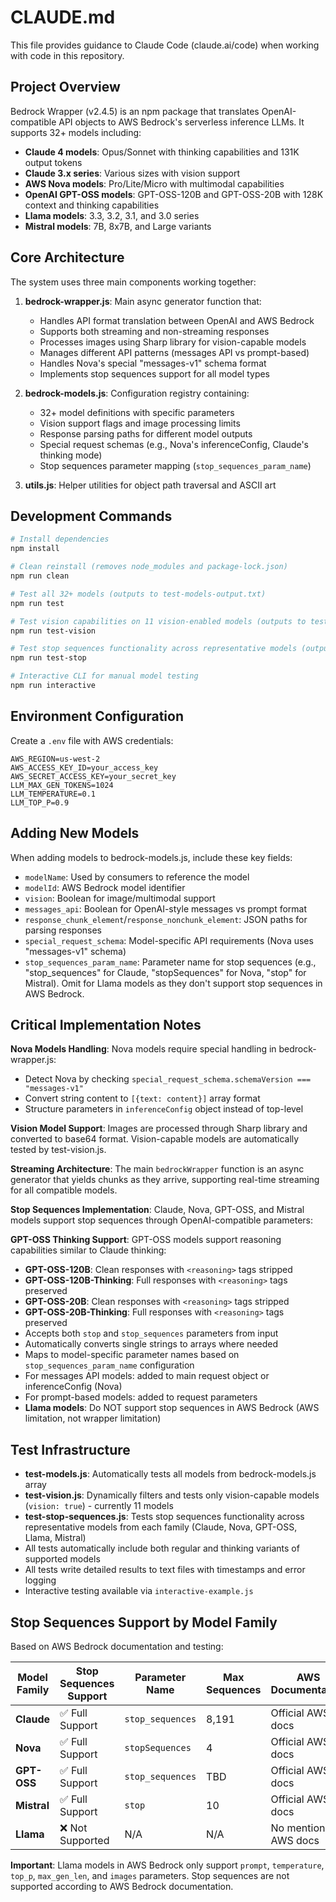 # CLAUDE.md

This file provides guidance to Claude Code (claude.ai/code) when working with code in this repository.

## Project Overview

Bedrock Wrapper (v2.4.5) is an npm package that translates OpenAI-compatible API objects to AWS Bedrock's serverless inference LLMs. It supports 32+ models including:
- **Claude 4 models**: Opus/Sonnet with thinking capabilities and 131K output tokens
- **Claude 3.x series**: Various sizes with vision support
- **AWS Nova models**: Pro/Lite/Micro with multimodal capabilities
- **OpenAI GPT-OSS models**: GPT-OSS-120B and GPT-OSS-20B with 128K context and thinking capabilities
- **Llama models**: 3.3, 3.2, 3.1, and 3.0 series
- **Mistral models**: 7B, 8x7B, and Large variants

## Core Architecture

The system uses three main components working together:

1. **bedrock-wrapper.js**: Main async generator function that:
   - Handles API format translation between OpenAI and AWS Bedrock
   - Supports both streaming and non-streaming responses
   - Processes images using Sharp library for vision-capable models
   - Manages different API patterns (messages API vs prompt-based)
   - Handles Nova's special "messages-v1" schema format
   - Implements stop sequences support for all model types

2. **bedrock-models.js**: Configuration registry containing:
   - 32+ model definitions with specific parameters
   - Vision support flags and image processing limits
   - Response parsing paths for different model outputs
   - Special request schemas (e.g., Nova's inferenceConfig, Claude's thinking mode)
   - Stop sequences parameter mapping (`stop_sequences_param_name`)

3. **utils.js**: Helper utilities for object path traversal and ASCII art

## Development Commands

```bash
# Install dependencies
npm install

# Clean reinstall (removes node_modules and package-lock.json) 
npm run clean

# Test all 32+ models (outputs to test-models-output.txt)
npm run test

# Test vision capabilities on 11 vision-enabled models (outputs to test-vision-models-output.txt)
npm run test-vision

# Test stop sequences functionality across representative models (outputs to test-stop-sequences-output.txt)
npm run test-stop

# Interactive CLI for manual model testing
npm run interactive
```

## Environment Configuration

Create a `.env` file with AWS credentials:
```
AWS_REGION=us-west-2
AWS_ACCESS_KEY_ID=your_access_key
AWS_SECRET_ACCESS_KEY=your_secret_key
LLM_MAX_GEN_TOKENS=1024
LLM_TEMPERATURE=0.1
LLM_TOP_P=0.9
```

## Adding New Models

When adding models to bedrock-models.js, include these key fields:
- `modelName`: Used by consumers to reference the model
- `modelId`: AWS Bedrock model identifier
- `vision`: Boolean for image/multimodal support
- `messages_api`: Boolean for OpenAI-style messages vs prompt format
- `response_chunk_element`/`response_nonchunk_element`: JSON paths for parsing responses
- `special_request_schema`: Model-specific API requirements (Nova uses "messages-v1" schema)
- `stop_sequences_param_name`: Parameter name for stop sequences (e.g., "stop_sequences" for Claude, "stopSequences" for Nova, "stop" for Mistral). Omit for Llama models as they don't support stop sequences in AWS Bedrock.

## Critical Implementation Notes

**Nova Models Handling**: Nova models require special handling in bedrock-wrapper.js:
- Detect Nova by checking `special_request_schema.schemaVersion === "messages-v1"`
- Convert string content to `[{text: content}]` array format
- Structure parameters in `inferenceConfig` object instead of top-level

**Vision Model Support**: Images are processed through Sharp library and converted to base64 format. Vision-capable models are automatically tested by test-vision.js.

**Streaming Architecture**: The main `bedrockWrapper` function is an async generator that yields chunks as they arrive, supporting real-time streaming for all compatible models.

**Stop Sequences Implementation**: Claude, Nova, GPT-OSS, and Mistral models support stop sequences through OpenAI-compatible parameters:

**GPT-OSS Thinking Support**: GPT-OSS models support reasoning capabilities similar to Claude thinking:
- **GPT-OSS-120B**: Clean responses with `<reasoning>` tags stripped
- **GPT-OSS-120B-Thinking**: Full responses with `<reasoning>` tags preserved
- **GPT-OSS-20B**: Clean responses with `<reasoning>` tags stripped
- **GPT-OSS-20B-Thinking**: Full responses with `<reasoning>` tags preserved
- Accepts both `stop` and `stop_sequences` parameters from input
- Automatically converts single strings to arrays where needed
- Maps to model-specific parameter names based on `stop_sequences_param_name` configuration
- For messages API models: added to main request object or inferenceConfig (Nova)
- For prompt-based models: added to request parameters
- **Llama models**: Do NOT support stop sequences in AWS Bedrock (AWS limitation, not wrapper limitation)

## Test Infrastructure

- **test-models.js**: Automatically tests all models from bedrock-models.js array
- **test-vision.js**: Dynamically filters and tests only vision-capable models (`vision: true`) - currently 11 models
- **test-stop-sequences.js**: Tests stop sequences functionality across representative models from each family (Claude, Nova, GPT-OSS, Llama, Mistral)
- All tests automatically include both regular and thinking variants of supported models
- All tests write detailed results to text files with timestamps and error logging
- Interactive testing available via `interactive-example.js`

## Stop Sequences Support by Model Family

Based on AWS Bedrock documentation and testing:

| Model Family | Stop Sequences Support | Parameter Name | Max Sequences | AWS Documentation |
|--------------|------------------------|----------------|---------------|-------------------|
| **Claude**   | ✅ Full Support        | `stop_sequences` | 8,191        | Official AWS docs |
| **Nova**     | ✅ Full Support        | `stopSequences`  | 4            | Official AWS docs |
| **GPT-OSS**  | ✅ Full Support        | `stop_sequences` | TBD          | Official AWS docs |
| **Mistral**  | ✅ Full Support        | `stop`           | 10           | Official AWS docs |
| **Llama**    | ❌ Not Supported       | N/A              | N/A          | No mention in AWS docs |

**Important**: Llama models in AWS Bedrock only support `prompt`, `temperature`, `top_p`, `max_gen_len`, and `images` parameters. Stop sequences are not supported according to AWS Bedrock documentation.